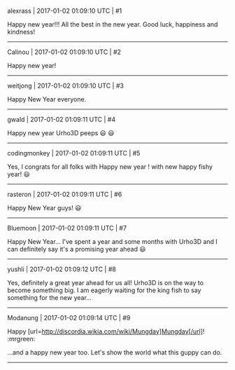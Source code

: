 alexrass | 2017-01-02 01:09:10 UTC | #1

Happy new year!!! 
All the best in the new year. Good luck, happiness and kindness!

-------------------------

Calinou | 2017-01-02 01:09:10 UTC | #2

Happy new year!

-------------------------

weitjong | 2017-01-02 01:09:10 UTC | #3

Happy New Year everyone.

-------------------------

gwald | 2017-01-02 01:09:11 UTC | #4

Happy new year Urho3D peeps  :smiley:  :smiley:

-------------------------

codingmonkey | 2017-01-02 01:09:11 UTC | #5

Yes, I congrats for all folks with Happy new year ! with new happy fishy year!  :smiley:

-------------------------

rasteron | 2017-01-02 01:09:11 UTC | #6

Happy New Year guys! :smiley:

-------------------------

Bluemoon | 2017-01-02 01:09:11 UTC | #7

Happy New Year... I've spent a year and some months with Urho3D and I can definitely say it's a promising year ahead  :smiley:

-------------------------

yushli | 2017-01-02 01:09:12 UTC | #8

Yes, definitely a great year ahead for us all! Urho3D is on the way to become something big. 
I am eagerly waiting for the king fish to say something for the new year...

-------------------------

Modanung | 2017-01-02 01:09:14 UTC | #9

Happy [url=http://discordia.wikia.com/wiki/Mungday]Mungday[/url]! :mrgreen: 

...and a happy new year too. Let's show the world what this guppy can do.

-------------------------

